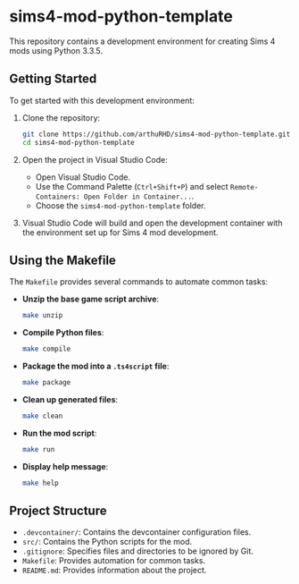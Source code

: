 # sims4-mod-python-template

This repository contains a development environment for creating Sims 4 mods using Python 3.3.5.

## Getting Started

To get started with this development environment:

1. Clone the repository:

    ```sh
    git clone https://github.com/arthuRHD/sims4-mod-python-template.git
    cd sims4-mod-python-template
    ```

2. Open the project in Visual Studio Code:

    - Open Visual Studio Code.
    - Use the Command Palette (`Ctrl+Shift+P`) and select `Remote-Containers: Open Folder in Container...`.
    - Choose the `sims4-mod-python-template` folder.

3. Visual Studio Code will build and open the development container with the environment set up for Sims 4 mod development.

## Using the Makefile

The `Makefile` provides several commands to automate common tasks:

- **Unzip the base game script archive**:

    ```sh
    make unzip
    ```

- **Compile Python files**:

    ```sh
    make compile
    ```

- **Package the mod into a `.ts4script` file**:

    ```sh
    make package
    ```

- **Clean up generated files**:

    ```sh
    make clean
    ```

- **Run the mod script**:

    ```sh
    make run
    ```

- **Display help message**:

    ```sh
    make help
    ```

## Project Structure

- `.devcontainer/`: Contains the devcontainer configuration files.
- `src/`: Contains the Python scripts for the mod.
- `.gitignore`: Specifies files and directories to be ignored by Git.
- `Makefile`: Provides automation for common tasks.
- `README.md`: Provides information about the project.
